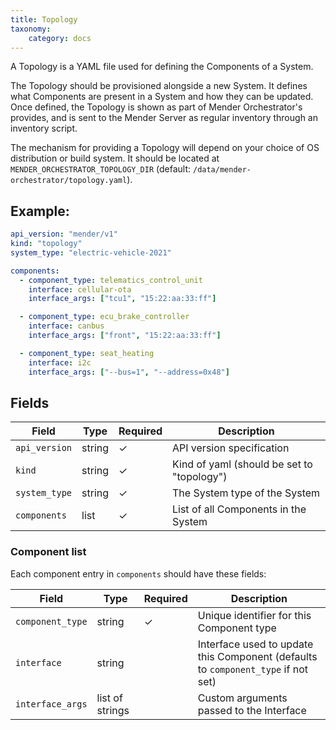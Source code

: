 ```yaml
---
title: Topology
taxonomy:
    category: docs
---
```


A Topology is a YAML file used for defining the Components of a System.

The Topology should be provisioned alongside a new System. It defines what Components are present in a System and how they can be updated. Once defined, the Topology is shown as part of Mender Orchestrator's provides, and is sent to the Mender Server as regular inventory through an inventory script.

The mechanism for providing a Topology will depend on your choice of OS distribution or build system.
It should be located at `MENDER_ORCHESTRATOR_TOPOLOGY_DIR` (default: `/data/mender-orchestrator/topology.yaml`).

## Example:

```yaml
api_version: "mender/v1"
kind: "topology"
system_type: "electric-vehicle-2021"

components:
  - component_type: telematics_control_unit
    interface: cellular-ota
    interface_args: ["tcu1", "15:22:aa:33:ff"]

  - component_type: ecu_brake_controller
    interface: canbus
    interface_args: ["front", "15:22:aa:33:ff"]

  - component_type: seat_heating
    interface: i2c
    interface_args: ["--bus=1", "--address=0x48"]
```

## Fields

| Field | Type | Required | Description |
|-------|------|----------|-------------|
| `api_version` | string | ✓ | API version specification |
| `kind` | string | ✓ | Kind of yaml (should be set to "topology") |
| `system_type` | string | ✓ | The System type of the System |
| `components` | list | ✓ | List of all Components in the System |

### Component list
Each component entry in `components` should have these fields:

| Field | Type | Required | Description |
|-------|------|----------|-------------|
| `component_type` | string | ✓ | Unique identifier for this Component type |
| `interface` | string | | Interface used to update this Component (defaults to `component_type` if not set)|
| `interface_args` | list of strings | | Custom arguments passed to the Interface |
